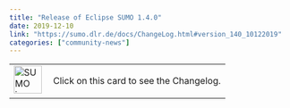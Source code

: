 ```yaml
---
title: "Release of Eclipse SUMO 1.4.0"
date: 2019-12-10
link: "https://sumo.dlr.de/docs/ChangeLog.html#version_140_10122019"
categories: ["community-news"]
---
```

<table><tr><td><img src="../../images/logo/sumo-release.png" width="50px" alt="SUMO icon" style="pointer-events:none;">&nbsp;</td>
			<td>Click on this card to see the Changelog.</td>
			</tr></table>
<!--more-->
